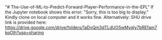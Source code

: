 "# The-Use-of-ML-to-Predict-Forward-Player-Performance-in-the-EPL" 
If the Jupyter notebook shows this error: "Sorry, this is too big to display."
Kindly clone on local computer and it works fine.
Alternatively: SHU drive link is provided here: https://drive.google.com/drive/folders/1aDyQm3dTLdUO5wMyqIy7bREfam7kqOlh?usp=sharing
